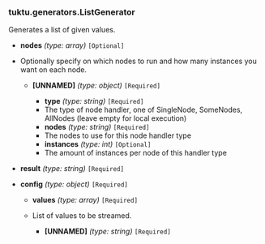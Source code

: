### tuktu.generators.ListGenerator
Generates a list of given values.

  * **nodes** *(type: array)* `[Optional]`
  - Optionally specify on which nodes to run and how many instances you want on each node.
 
    * **[UNNAMED]** *(type: object)* `[Required]`

      * **type** *(type: string)* `[Required]`
      - The type of node handler, one of SingleNode, SomeNodes, AllNodes (leave empty for local execution)
 
      * **nodes** *(type: string)* `[Required]`
      - The nodes to use for this node handler type
 
      * **instances** *(type: int)* `[Optional]`
      - The amount of instances per node of this handler type
 
  * **result** *(type: string)* `[Required]`

  * **config** *(type: object)* `[Required]`

    * **values** *(type: array)* `[Required]`
    - List of values to be streamed.
 
      * **[UNNAMED]** *(type: string)* `[Required]`

